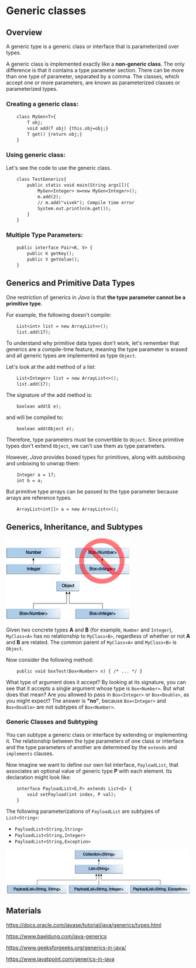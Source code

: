 # Generic classes

## Overview
A generic type is a generic class or interface that is parameterized over types.

A generic class is implemented exactly like a **non-generic class**. The only difference is that it contains a type
parameter section. There can be more than one type of parameter, separated by a comma. The classes, which accept one or
more parameters, are known as parameterized classes or parameterized types.

### Creating a generic class:
```
    class MyGen<T>{  
        T obj;  
        void add(T obj) {this.obj=obj;}  
        T get() {return obj;}  
    }
```

### Using generic class:
Let's see the code to use the generic class.
```
    class TestGenerics{  
        public static void main(String args[]){  
            MyGen<Integer> m=new MyGen<Integer>();  
            m.add(2);  
            // m.add("vivek"); Compile time error  
            System.out.println(m.get());  
        }
    }
```

### Multiple Type Parameters:
```
    public interface Pair<K, V> {
        public K getKey();
        public V getValue();
    }
```

## Generics and Primitive Data Types
One restriction of generics in _Java_ is that **the type parameter cannot be a primitive type**.

For example, the following doesn't compile:
```
    List<int> list = new ArrayList<>();
    list.add(17);
```
To understand why primitive data types don't work, let's remember that generics are a compile-time feature, meaning the
type parameter is erased and all generic types are implemented as type `Object`.

Let's look at the add method of a list:
```
    List<Integer> list = new ArrayList<>();
    list.add(17);
```

The signature of the add method is:
```
    boolean add(E e);
```

and will be compiled to:
```
    boolean add(Object e);
```

Therefore, type parameters must be convertible to `Object`. Since primitive types don't extend `Object`, we can't use
them as type parameters.

However, _Java_ provides boxed types for primitives, along with autoboxing and unboxing to unwrap them:
```
    Integer a = 17;
    int b = a;
```

But primitive type arrays can be passed to the type parameter because arrays are reference types.
```
    ArrayList<int[]> a = new ArrayList<>();
```

## Generics, Inheritance, and Subtypes

![hierarchy](media/hierarchy.png)

Given two concrete types **A** and **B** (for example, `Number` and `Integer`), `MyClass<A>` has no relationship to
`MyClass<B>`, regardless of whether or not **A** and **B** are related. The common parent of `MyClass<A>` and
`MyClass<B>` is `Object`.

Now consider the following method:
```
    public void boxTest(Box<Number> n) { /* ... */ }
```

What type of argument does it accept? By looking at its signature, you can see that it accepts a single argument whose
type is `Box<Number>`. But what does that mean? Are you allowed to pass in `Box<Integer>` or `Box<Double>`, as you might
expect? The answer is **"no"**, because `Box<Integer>` and `Box<Double>` are not subtypes of `Box<Number>`.

### Generic Classes and Subtyping
You can subtype a generic class or interface by extending or implementing it. The relationship between the type
parameters of one class or interface and the type parameters of another are determined by the `extends` and `implements`
clauses.

Now imagine we want to define our own list interface, `PayloadList`, that associates an optional value of generic type
**P** with each element. Its declaration might look like:
```
    interface PayloadList<E,P> extends List<E> {
        void setPayload(int index, P val);
    }
```

The following parameterizations of `PayloadList` are subtypes of `List<String>`:
- `PayloadList<String,String>`
- `PayloadList<String,Integer>`
- `PayloadList<String,Exception>`


![payload list hierarchy](media/payloadListHierarchy.png)

## Materials
<https://docs.oracle.com/javase/tutorial/java/generics/types.html>

<https://www.baeldung.com/java-generics>

<https://www.geeksforgeeks.org/generics-in-java/>

<https://www.javatpoint.com/generics-in-java>
###
